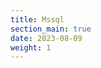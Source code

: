 ```yaml
---
title: Mssql
section_main: true
date: 2023-08-09
weight: 1
---
```


<script>
    location.href = "start"
</script>